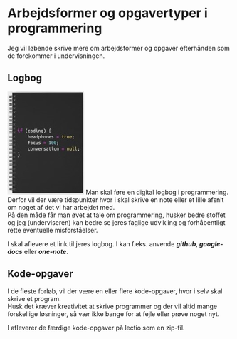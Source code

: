 # Arbejdsformer og opgavertyper i programmering

Jeg vil løbende skrive mere om arbejdsformer og opgaver efterhånden som de forekommer i undervisningen.

## Logbog
![LogbogPic](sjovLogbog.jpg)
Man skal føre en digital logbog i programmering.    
Derfor vil der være tidspunkter hvor i skal skrive en note eller et lille afsnit om noget af det vi har arbejdet med.    
På den måde får man øvet at tale om programmering, husker bedre stoffet og jeg (underviseren) kan bedre se jeres faglige udvikling og forhåbentligt rette eventuelle misforståelser.

I skal aflevere et link til jeres logbog.
I kan f.eks. anvende ***github, google-docs*** eller ***one-note***.

## Kode-opgaver  
I de fleste forløb, vil der være en eller flere kode-opgaver, hvor i selv skal skrive et program.        
Husk det kræver kreativitet at skrive programmer og der vil altid mange forskellige løsninger, så vær ikke bange for at fejle eller prøve noget nyt.  

I afleverer de færdige kode-opgaver på lectio som en zip-fil.
